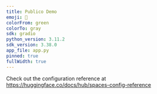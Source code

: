 ```yaml
---
title: Publico Demo
emoji: 🚀
colorFrom: green
colorTo: gray
sdk: gradio
python_version: 3.11.2
sdk_version: 3.38.0
app_file: app.py
pinned: true
fullWidth: true
---
```


Check out the configuration reference at https://huggingface.co/docs/hub/spaces-config-reference